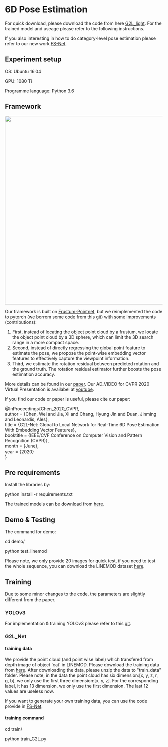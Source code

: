 # 6D Pose Estimation
For quick download, please download the code from here [G2L_light](https://github.com/DC1991/G2L_light). For the trained model and useage please refer to the following instructions.

If you also interesting in how to do category-level pose estimation please refer to our new work [FS-Net](https://github.com/DC1991/FS-Net).

## Experiment setup

OS: Ubuntu 16.04

GPU: 1080 Ti

Programme language: Python 3.6


## Framework
<img src='https://github.com/DC1991/FS_Net/blob/main/prepare_data/imgs/3140-teaser.gif' width=600>  

Our framework is built on [Frustum-Pointnet](https://github.com/charlesq34/frustum-pointnets), but we reimplemented the code to pytorch (we borrom some code from this [git](https://github.com/fxia22/pointnet.pytorch)) with some improvements (contributions):   
1. First, instead of locating the object point cloud by a frustum, we locate the object point cloud by a 3D sphere, which can limit the 3D search range in a more compact space.   
2. Second, instead of directly regressing the global point feature to estimate the pose, we propose the point-wise embedding vector features to effectively capture the viewpoint information.  
3. Third, we estimate the rotation residual between predicted rotation and the ground truth. The rotation residual estimator further boosts the pose estimation accuracy.

More details can be found in our [paper](http://openaccess.thecvf.com/content_CVPR_2020/papers/Chen_G2L-Net_Global_to_Local_Network_for_Real-Time_6D_Pose_Estimation_CVPR_2020_paper.pdf). Our AD_VIDEO for CVPR 2020 Virtual Presentation is availabel at [youtube](https://www.youtube.com/watch?v=a5JWe6mOAEs).

If you find our code or paper is useful, please cite our paper:


@InProceedings{Chen_2020_CVPR,<br>
author = {Chen, Wei and Jia, Xi and Chang, Hyung Jin and Duan, Jinming and Leonardis, Ales},<br>
title = {G2L-Net: Global to Local Network for Real-Time 6D Pose Estimation With Embedding Vector Features},<br>
booktitle = {IEEE/CVF Conference on Computer Vision and Pattern Recognition (CVPR)},<br>
month = {June},<br>
year = {2020}<br>
}<br>


## Pre requirements
Install the libraries by:

python install -r requirements.txt

The trained models can be download from [here](https://drive.google.com/open?id=1aOyaUf07-UZRIDvdX3XJglhrnVq8qbzu).

## Demo & Testing
The command for demo:

cd demo/

python test_linemod

Please note, we only provide 20 images for quick test, if you need to test the whole sequence, you can download the LINEMOD dataset [here](http://ptak.felk.cvut.cz/6DB/public/bop_datasets/lm_test_all.zip).

## Training

Due to some minor changes to the code, the parameters are slightly different from the paper.

### YOLOv3
For implementation & training YOLOv3 please refer to this [git](https://github.com/ultralytics/yolov3).

### G2L_Net

#### training data
We provide the point cloud (and point wise label) which transfered from depth image of object 'cat' in LINEMOD. Please download the training data from [here](https://drive.google.com/drive/folders/194BceEL-YV6MXW9v0iE8uau_ZzFvN2RL?usp=sharing). After downloading the data, please unzip the data to "train_data" folder. Please note, in the data the point cloud has six dimension:[x, y, z, r, g, b], we only use the first three dimension:[x, y, z]. For the corresponding label, it has 13 dimension, we only use the first dimension. The last 12 values are useless now.   

If you want to generate your own training data, you can use the code provide in [FS-Net](https://github.com/DC1991/FS_Net/blob/main/gen_pts.py).

#### training command
cd train/

python train_G2L.py




